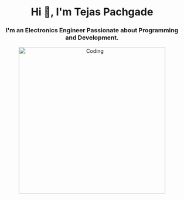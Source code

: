 <h1 align="center">Hi 👋, I'm Tejas Pachgade</h1>
<h3 align="center">I'm an Electronics Engineer Passionate about Programming and Development.</h3>
<div g align="center">
<img align="center" alt="Coding" width="400" src="http://neodigitech.com/front-end/assets/vb_dotnet/vb-dotnet1.png">
